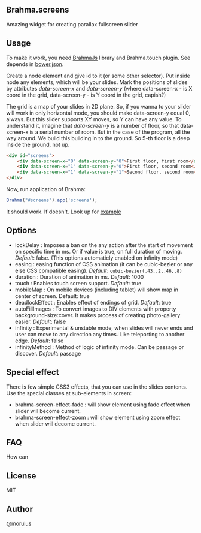 Brahma.screens
--
Amazing widget for creating parallax fullscreen slider

## Usage
To make it work, you need [BrahmaJs](http://morulus.github.io/brahma/) library and Brahma.touch plugin. See depends in [bower.json](https://github.com/morulus/brahma.screens/blob/gh-pages/bower.json).

Create a node element and give id to it (or some other selector). Put inside node any elements, which will be your slides. 
Mark the positions of slides by attributes _data-screen-x_ and _data-screen-y_ (where data-screen-x - is X coord in the grid, data-screen-y - is Y coord in the grid, capish?)

The grid is a map of your slides in 2D plane. So, if you wanna to your slider will work in only horizontal mode, you should make data-screen-y equal 0, always. But this slider supports XY moves, so Y can have any value. To understand it, imagine that _data-screen-y_ is a number of floor, so that data-screen-x is a serial number of room. But in the case of the program, all the way around. We build this building in to the ground. So 5-th floor is a deep inside the ground, not up.
```html
<div id="screens">
	<div data-screen-x="0" data-screen-y="0">First floor, first room</div>
	<div data-screen-x="1" data-screen-y="0">First floor, second room</div>
	<div data-screen-x="1" data-screen-y="1">Second floor, second room</div>
</div>
```

Now, run application of Brahma:
```javascript
Brahma("#screens").app('screens');
```

It should work.
If doesn't. Look up for [example](http://morulus.github.io/brahma.screens/)

## Options
- lockDelay : Imposes a ban on the any action after the start of movement on specific time in ms. Or if value is true, on full duration of moving. _Default_: false. (This options automaticly enabled on infinity mode)
- easing : easing function of CSS animation (it can be cubic-bezier or any else CSS compatible easing). _Default_: `cubic-bezier(.43,.2,.46,.8)`
- duration : Duration of animation in ms. _Default_: 1000
- touch : Enables touch screen support. _Default_: true
- mobileMap : On mobile devices (including tablet) will show map in center of screen. Default: true
- deadlockEffect : Enables effect of endings of grid. _Default_: true
- autoFillImages : To convert images to DIV elements with property background-size:cover. It makes process of creating photo-gallery easier. _Default_: false
- infinity : Experimental & unstable mode, when slides will never ends and user can move to any direction any times. Like teleporting to another edge. _Default_: false
- infinityMethod : Method of logic of infinity mode. Can be passage or discover. _Default_: passage

## Special effect
There is few simple CSS3 effects, that you can use in the slides contents. Use the special classes at sub-elements in screen:
- brahma-screen-effect-fade : will show element using fade effect when slider will become current.
- brahma-screen-effect-zoom : will show element using zoom effect when slider will decome current.

## FAQ
How can 

## License
MIT

## Author
[@morulus](ttps://github.com/morulus/)

